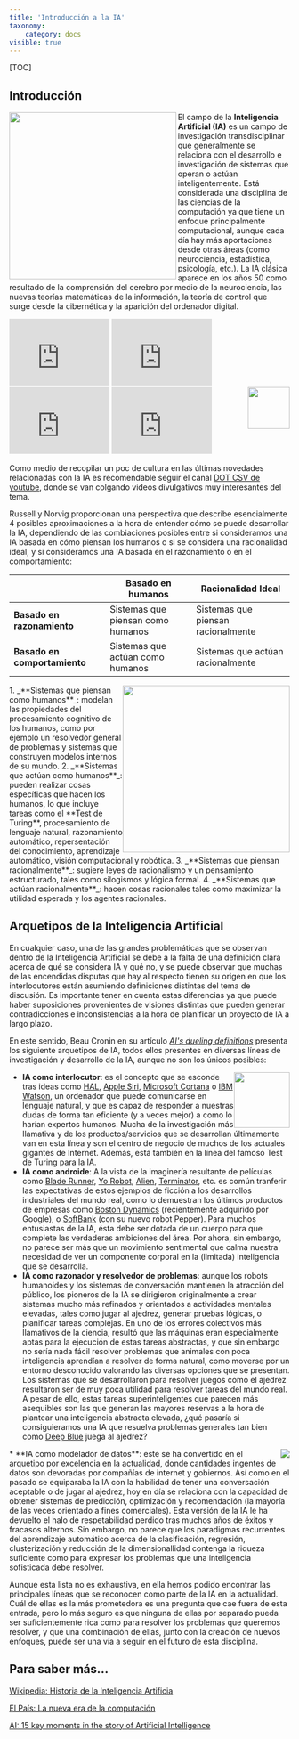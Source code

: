 ```yaml
---
title: 'Introducción a la IA'
taxonomy:
    category: docs
visible: true
---
```


[TOC]
## Introducción

<img style="float: left;" src="http://www.cs.us.es/~fsancho/images/2017-09/ia-imagen.png" align="left" width=300px>El campo de la **Inteligencia Artificial (IA)** es un campo de investigación transdisciplinar que generalmente se relaciona con el desarrollo e investigación de sistemas que operan o actúan inteligentemente. Está considerada una disciplina de las ciencias de la computación ya que tiene un enfoque principalmente computacional, aunque cada día hay más aportaciones desde otras áreas (como neurociencia, estadística, psicología, etc.). La IA clásica aparece en los años 50 como resultado de la comprensión del cerebro por medio de la neurociencia, las nuevas teorías matemáticas de la información, la teoría de control que surge desde la cibernética y la aparición del ordenador digital. 

<iframe width="180"  height="120" src="https://www.youtube.com/embed/Ut6gDw_Onwk" frameborder="0" allow="autoplay; encrypted-media" allowfullscreen></iframe>
<iframe width="180"  height="120" src="https://www.youtube.com/embed/kprlS_xVdsM" frameborder="0" allow="autoplay; encrypted-media" allowfullscreen></iframe>
<iframe width="180"  height="120" src="https://www.youtube.com/embed/PXmnuXA1lrc" frameborder="0" allow="autoplay; encrypted-media" allowfullscreen></iframe>
<iframe width="180"  height="120" src="https://www.youtube.com/embed/XQdt04iTfVI" frameborder="0" allow="autoplay; encrypted-media" allowfullscreen></iframe>

<img style="float: right;" src="https://yt3.ggpht.com/a-/AN66SAzIPtc5nxMnxMMxH7Z2pf9dZcHReiymkVhBKw=s288-mo-c-c0xffffffff-rj-k-no"  width=75px>

Como medio de recopilar un poc de cultura en las últimas novedades relacionadas con la IA es recomendable seguir el canal [DOT CSV de youtube](https://www.youtube.com/channel/UCy5znSnfMsDwaLlROnZ7Qbg/featured), donde se van colgando videos divulgativos muy interesantes del tema.

Russell y Norvig proporcionan una perspectiva que describe esencialmente 4 posibles aproximaciones a la hora de entender cómo se puede desarrollar la IA, dependiendo de las combiaciones posibles entre si consideramos una IA basada en cómo piensan los humanos o si se considera una racionalidad ideal, y si consideramos una IA basada en el razonamiento o en el comportamiento:

 
| |**Basado en humanos**|**Racionalidad Ideal**|
|---|---|---|
|**Basado en razonamiento**|Sistemas que piensan  como humanos|Sistemas que piensan  racionalmente|
**Basado en comportamiento**|Sistemas que actúan  como humanos|Sistemas que actúan  racionalmente|

<img style="float: right;" src="http://www.atariarchives.org/deli/artificial_intelligence1.jpg" width="300px">
1.  _**Sistemas que piensan como humanos**_: modelan las propiedades del procesamiento cognitivo de los humanos, como por ejemplo un resolvedor general de problemas y sistemas que construyen modelos internos de su mundo.
2.  _**Sistemas que actúan como humanos**_: pueden realizar cosas específicas que hacen los humanos, lo que incluye tareas como el **Test de Turing**, procesamiento de lenguaje natural, razonamiento automático, repersentación del conocimiento, aprendizaje automático, visión computacional y robótica.
3.  _**Sistemas que piensan racionalmente**_: sugiere leyes de racionalismo y un pensamiento estructurado, tales como silogismos y lógica formal. 
4.  _**Sistemas que actúan racionalmente**_: hacen cosas racionales tales como maximizar la utilidad esperada y los agentes racionales.

## Arquetipos de la Inteligencia Artificial

En cualquier caso, una de las grandes problemáticas que se observan dentro de la Inteligencia Artificial se debe a la falta de una definición clara acerca de qué se considera IA y qué no, y se puede observar que muchas de las encendidas disputas que hay al respecto tienen su origen en que los interlocutores están asumiendo definiciones distintas del tema de discusión. Es importante tener en cuenta estas diferencias ya que puede haber suposiciones provenientes de visiones distintas que pueden generar contradicciones e inconsistencias a la hora de planificar un proyecto de IA a largo plazo.

En este sentido, Beau Cronin en su artículo _[AI's dueling definitions](https://beta.oreilly.com/ideas/ais-dueling-definitions)_ presenta los siguiente arquetipos de IA, todos ellos presentes en diversas líneas de investigación y desarrollo de la IA, aunque no son los únicos posibles:

<img style="float: right;" src="http://www.ipodtotal.com/archivos/notas/eb7d_iris_9000_detail_0.jpg" width="100px">

*  **IA como interlocutor**: es el concepto que se esconde tras ideas como [HAL](https://es.wikipedia.org/wiki/HAL_9000), [Apple Siri](http://www.apple.com/es/ios/siri/), [Microsoft Cortana](https://es.wikipedia.org/wiki/Microsoft_Cortana) o [IBM Watson](http://www.ibm.com/smarterplanet/us/en/ibmwatson/), un ordenador que puede comunicarse en lenguaje natural, y que es capaz de responder a nuestras dudas de forma tan eficiente (y a veces mejor) a como lo harían expertos humanos. Mucha de la investigación más llamativa y de los productos/servicios que se desarrollan últimamente van en esta línea y son el centro de negocio de muchos de los actuales gigantes de Internet. Además, está también en la línea del famoso Test de Turing para la IA.
*   **IA como androide**: A la vista de la imaginería resultante de películas como [Blade Runner](https://es.wikipedia.org/wiki/Blade_Runner), [Yo Robot](https://es.wikipedia.org/wiki/Yo,_robot_(pel%C3%ADcula)), [Alien](https://es.wikipedia.org/wiki/Alien:_el_octavo_pasajero), [Terminator](https://es.wikipedia.org/wiki/The_Terminator), etc. es común tranferir las expectativas de estos ejemplos de ficción a los desarrollos industriales del mundo real, como lo demuestran los últimos productos de empresas como [Boston Dynamics](http://www.bostondynamics.com/) (recientemente adquirido por Google), o [SoftBank](https://www.aldebaran.com/en/a-robots/who-is-pepper) (con su nuevo robot Pepper). Para muchos entusiastas de la IA, ésta debe ser dotada de un cuerpo para que complete las verdaderas ambiciones del área. Por ahora, sin embargo, no parece ser más que un movimiento sentimental que calma nuestra necesidad de ver un componente corporal en la (limitada) inteligencia que se desarrolla.
*   **IA como razonador y resolvedor de problemas**: aunque los robots humanoides y los sistemas de conversación mantienen la atracción del público, los pioneros de la IA se dirigieron originalmente a crear sistemas mucho más refinados y orientados a actividades mentales elevadas, tales como jugar al ajedrez, generar pruebas lógicas, o planificar tareas complejas. En uno de los errores colectivos más llamativos de la ciencia, resultó que las máquinas eran especialmente aptas para la ejecución de estas tareas abstractas, y que sin embargo no sería nada fácil resolver problemas que animales con poca inteligencia aprendían a resolver de forma natural, como moverse por un entorno desconocido valorando las diversas opciones que se presentan. Los sistemas que se desarrollaron para resolver juegos como el ajedrez resultaron ser de muy poca utilidad para resolver tareas del mundo real. A pesar de ello, estas tareas superinteligentes que parecen más asequibles son las que generan las mayores reservas a la hora de plantear una inteligencia abstracta elevada, ¿qué pasaría si consiguieramos una IA que resuelva problemas generales tan bien como [Deep Blue](https://es.wikipedia.org/wiki/Deep_Blue_(computadora)) juega al ajedrez?
<img style="float: right;" src="http://www.cs.us.es/~fsancho/images/2017-09/goodcomputerfunnel.jpg" align="right" >
*   **IA como modelador de datos**: este se ha convertido en el arquetipo por excelencia en la actualidad, donde cantidades ingentes de datos son devoradas por compañías de internet y gobiernos. Así como en el pasado se equiparaba la IA con la habilidad de tener una conversación aceptable o de jugar al ajedrez, hoy en día se relaciona con la capacidad de obtener sistemas de predicción, optimización y recomendación (la mayoría de las veces orientado a fines comerciales). Esta versión de la IA le ha devuelto el halo de respetabilidad perdido tras muchos años de éxitos y fracasos alternos. Sin embargo, no parece que los paradigmas recurrentes del aprendizaje automático acerca de la clasificación, regresión, clusterización y reducción de la dimensionallidad contenga la riqueza suficiente como para expresar los problemas que una inteligencia sofisticada debe resolver.

Aunque esta lista no es exhaustiva, en ella hemos podido encontrar las principales líneas que se reconocen como parte de la IA en la actualidad. Cuál de ellas es la más prometedora es una pregunta que cae fuera de esta entrada, pero lo más seguro es que ninguna de ellas por separado pueda ser suficientemente rica como para resolver los problemas que queremos resolver, y que una combinación de ellas, junto con la creación de nuevos enfoques, puede ser una vía a seguir en el futuro de esta disciplina. 

## Para saber más...

[Wikipedia: Historia de la Inteligencia Artificia](http://es.wikipedia.org/wiki/Historia\_de\_la\_inteligencia\_artificial)

[El País: La nueva era de la computación](http://elpais.com/m/elpais/2015/07/02/eps/1435845247\_202110.html)

[AI: 15 key moments in the story of Artificial Intelligence](http://www.bbc.co.uk/timelines/zq376fr)